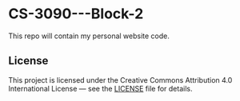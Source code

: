 # CS-3090---Block-2 
This repo will contain my personal website code.

## License
This project is licensed under the Creative Commons Attribution 4.0 International License — 
see the [LICENSE](./LICENSE.txt) file for details.
